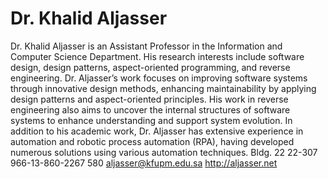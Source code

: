 # Dr. Khalid Aljasser

Dr. Khalid Aljasser is an Assistant Professor in the Information and Computer Science Department. His research interests include software design, design patterns, aspect-oriented programming, and reverse engineering. Dr. Aljasser’s work focuses on improving software systems through innovative design methods, enhancing maintainability by applying design patterns and aspect-oriented principles. His work in reverse engineering also aims to uncover the internal structures of software systems to enhance understanding and support system evolution. In addition to his academic work, Dr. Aljasser has extensive experience in automation and robotic process automation (RPA), having developed numerous solutions using various automation techniques.
Bldg. 22
22-307
966-13-860-2267
580
aljasser@kfupm.edu.sa
http://aljasser.net